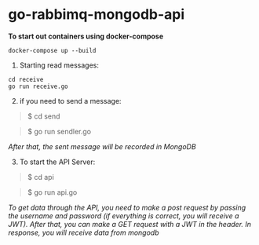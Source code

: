 # go-rabbimq-mongodb-api

**To start out containers using docker-compose**
```
docker-compose up --build
```
1. Starting read messages:
```
cd receive
go run receive.go
```
2. if  you need to send a message:
> $ cd send

> $ go run sendler.go

_After that, the sent message will be recorded in MongoDB_

3. To start the API Server:
> $ cd api

> $ go run api.go


_To get data through the API, you need to make a post request by passing the username and password (if everything is correct, you will receive a JWT).
After that, you can make a GET request with a JWT in the header.
In response, you will receive data from mongodb_